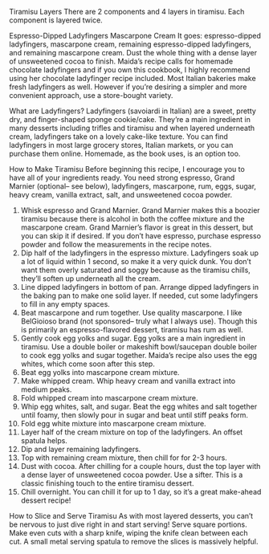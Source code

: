 Tiramisu Layers
There are 2 components and 4 layers in tiramisu. Each component is layered twice.

Espresso-Dipped Ladyfingers
Mascarpone Cream
It goes: espresso-dipped ladyfingers, mascarpone cream, remaining espresso-dipped ladyfingers, and remaining mascarpone cream. Dust the whole thing with a dense layer of unsweetened cocoa to finish. Maida’s recipe calls for homemade chocolate ladyfingers and if you own this cookbook, I highly recommend using her chocolate ladyfinger recipe included. Most Italian bakeries make fresh ladyfingers as well. However if you’re desiring a simpler and more convenient approach, use a store-bought variety.

What are Ladyfingers?
Ladyfingers (savoiardi in Italian) are a sweet, pretty dry, and finger-shaped sponge cookie/cake. They’re a main ingredient in many desserts including trifles and tiramisu and when layered underneath cream, ladyfingers take on a lovely cake-like texture. You can find ladyfingers in most large grocery stores, Italian markets, or you can purchase them online. Homemade, as the book uses, is an option too.

How to Make Tiramisu
Before beginning this recipe, I encourage you to have all of your ingredients ready. You need strong espresso, Grand Marnier (optional– see below), ladyfingers, mascarpone, rum, eggs, sugar, heavy cream, vanilla extract, salt, and unsweetened cocoa powder.

1. Whisk espresso and Grand Marnier. Grand Marnier makes this a boozier tiramisu because there is alcohol in both the coffee mixture and the mascarpone cream. Grand Marnier’s flavor is great in this dessert, but you can skip it if desired. If you don’t have espresso, purchase espresso powder and follow the measurements in the recipe notes.
2. Dip half of the ladyfingers in the espresso mixture. Ladyfingers soak up a lot of liquid within 1 second, so make it a very quick dunk. You don’t want them overly saturated and soggy because as the tiramisu chills, they’ll soften up underneath all the cream.
3. Line dipped ladyfingers in bottom of pan. Arrange dipped ladyfingers in the baking pan to make one solid layer. If needed, cut some ladyfingers to fill in any empty spaces.
4. Beat mascarpone and rum together. Use quality mascarpone. I like BelGioioso brand (not sponsored– truly what I always use). Though this is primarily an espresso-flavored dessert, tiramisu has rum as well.
5. Gently cook egg yolks and sugar. Egg yolks are a main ingredient in tiramisu. Use a double boiler or makeshift bowl/saucepan double boiler to cook egg yolks and sugar together. Maida’s recipe also uses the egg whites, which come soon after this step.
6. Beat egg yolks into mascarpone cream mixture.
7. Make whipped cream. Whip heavy cream and vanilla extract into medium peaks.
8. Fold whipped cream into mascarpone cream mixture. 
9. Whip egg whites, salt, and sugar. Beat the egg whites and salt together until foamy, then slowly pour in sugar and beat until stiff peaks form.
10. Fold egg white mixture into mascarpone cream mixture.
11. Layer half of the cream mixture on top of the ladyfingers. An offset spatula helps.
12. Dip and layer remaining ladyfingers.
13. Top with remaining cream mixture, then chill for for 2-3 hours. 
14. Dust with cocoa. After chilling for a couple hours, dust the top layer with a dense layer of unsweetened cocoa powder. Use a sifter. This is a classic finishing touch to the entire tiramisu dessert.
15. Chill overnight. You can chill it for up to 1 day, so it’s a great make-ahead dessert recipe!

How to Slice and Serve Tiramisu
As with most layered desserts, you can’t be nervous to just dive right in and start serving! Serve square portions. Make even cuts with a sharp knife, wiping the knife clean between each cut. A small metal serving spatula to remove the slices is massively helpful.
